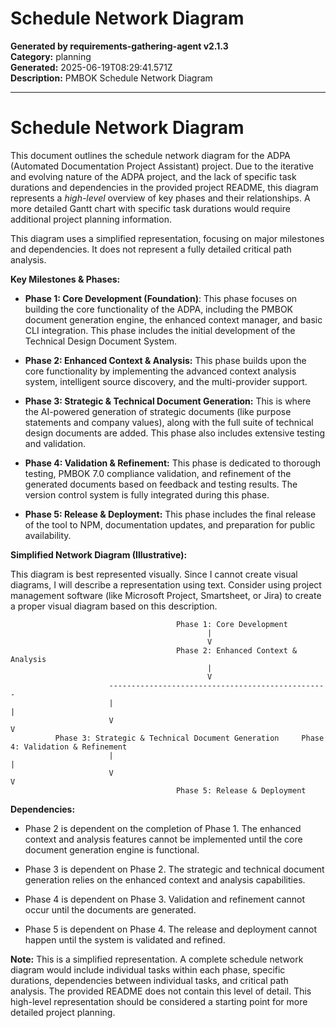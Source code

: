 # Schedule Network Diagram

**Generated by requirements-gathering-agent v2.1.3**  
**Category:** planning  
**Generated:** 2025-06-19T08:29:41.571Z  
**Description:** PMBOK Schedule Network Diagram

---

# Schedule Network Diagram

This document outlines the schedule network diagram for the ADPA (Automated Documentation Project Assistant) project.  Due to the iterative and evolving nature of the ADPA project, and the lack of specific task durations and dependencies in the provided project README, this diagram represents a *high-level* overview of key phases and their relationships. A more detailed Gantt chart with specific task durations would require additional project planning information.

This diagram uses a simplified representation, focusing on major milestones and dependencies.  It does not represent a fully detailed critical path analysis.

**Key Milestones & Phases:**

* **Phase 1: Core Development (Foundation)**: This phase focuses on building the core functionality of the ADPA, including the PMBOK document generation engine, the enhanced context manager, and basic CLI integration.  This phase includes the initial development of the Technical Design Document System.

* **Phase 2: Enhanced Context & Analysis:** This phase builds upon the core functionality by implementing the advanced context analysis system, intelligent source discovery, and the multi-provider support.

* **Phase 3: Strategic & Technical Document Generation:**  This is where the AI-powered generation of strategic documents (like purpose statements and company values), along with the full suite of technical design documents are added.  This phase also includes extensive testing and validation.

* **Phase 4: Validation & Refinement:** This phase is dedicated to thorough testing, PMBOK 7.0 compliance validation, and refinement of the generated documents based on feedback and testing results.  The version control system is fully integrated during this phase.

* **Phase 5: Release & Deployment:** This phase includes the final release of the tool to NPM, documentation updates, and preparation for public availability.


**Simplified Network Diagram (Illustrative):**

This diagram is best represented visually.  Since I cannot create visual diagrams, I will describe a representation using text.  Consider using project management software (like Microsoft Project, Smartsheet, or Jira) to create a proper visual diagram based on this description.

```
                                     Phase 1: Core Development
                                            |
                                            V
                                     Phase 2: Enhanced Context & Analysis
                                            |
                                            V
                      -------------------------------------------------
                      |                                               |
                      V                                               V
          Phase 3: Strategic & Technical Document Generation     Phase 4: Validation & Refinement
                      |                                               |
                      V                                               V
                                     Phase 5: Release & Deployment

```

**Dependencies:**

* Phase 2 is dependent on the completion of Phase 1.  The enhanced context and analysis features cannot be implemented until the core document generation engine is functional.

* Phase 3 is dependent on Phase 2. The strategic and technical document generation relies on the enhanced context and analysis capabilities.

* Phase 4 is dependent on Phase 3.  Validation and refinement cannot occur until the documents are generated.

* Phase 5 is dependent on Phase 4.  The release and deployment cannot happen until the system is validated and refined.


**Note:**  This is a simplified representation.  A complete schedule network diagram would include individual tasks within each phase, specific durations, dependencies between individual tasks, and critical path analysis.  The provided README does not contain this level of detail.  This high-level representation should be considered a starting point for more detailed project planning.
